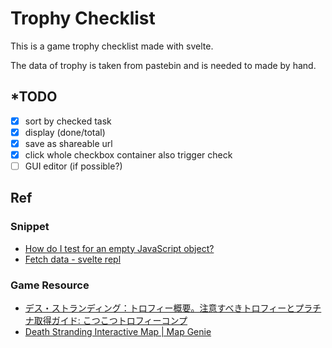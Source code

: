 # Trophy Checklist

This is a game trophy checklist made with svelte.

The data of trophy is taken from pastebin and is needed to made by hand.

## \*TODO

- [x] sort by checked task
- [x] display (done/total)
- [x] save as shareable url
- [x] click whole checkbox container also trigger check
- [ ] GUI editor (if possible?)

## Ref

### Snippet

- [How do I test for an empty JavaScript object?](https://stackoverflow.com/questions/679915/how-do-i-test-for-an-empty-javascript-object)
- [Fetch data - svelte repl](https://svelte.dev/repl/a8d0c3c32afc4dc8b839ac85957da709?version=3.3.0)

### Game Resource

- [デス・ストランディング：トロフィー概要。注意すべきトロフィーとプラチナ取得ガイド: こつこつトロフィーコンプ](http://kotsukotsutrophycomp.blog.jp/archives/2019-11-24-1076279619.html)
- [Death Stranding Interactive Map | Map Genie](https://mapgenie.io/death-stranding/maps/world)
